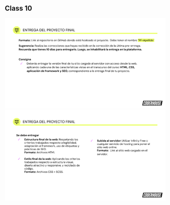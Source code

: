 ## Class 10

![image](/challenges_descriptions/assets/challenge-4-1.png)
![image](/challenges_descriptions/assets/challenge-4-2.png)
